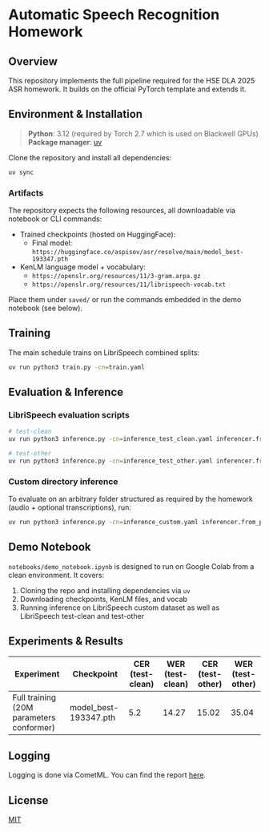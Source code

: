 # Automatic Speech Recognition Homework

## Overview

This repository implements the full pipeline required for the HSE DLA 2025 ASR homework. It builds on the official PyTorch template and extends it.

## Environment & Installation

> **Python**: 3.12 (required by Torch 2.7 which is used on Blackwell GPUs)
> **Package manager**: [uv](https://docs.astral.sh/uv/)

Clone the repository and install all dependencies:

```bash
uv sync
```

### Artifacts

The repository expects the following resources, all downloadable via notebook or CLI commands:

- Trained checkpoints (hosted on HuggingFace):
  - Final model: `https://huggingface.co/aspisov/asr/resolve/main/model_best-193347.pth`
- KenLM language model + vocabulary:
  - `https://openslr.org/resources/11/3-gram.arpa.gz`
  - `https://openslr.org/resources/11/librispeech-vocab.txt`

Place them under `saved/` or run the commands embedded in the demo notebook (see below).

## Training

The main schedule trains on LibriSpeech combined splits:

```bash
uv run python3 train.py -cn=train.yaml
```

## Evaluation & Inference

### LibriSpeech evaluation scripts


```bash
# test-clean
uv run python3 inference.py -cn=inference_test_clean.yaml inferencer.from_pretrained=path/to/checkpoint.pth

# test-other
uv run python3 inference.py -cn=inference_test_other.yaml inferencer.from_pretrained=path/to/checkpoint.pth
```

### Custom directory inference

To evaluate on an arbitrary folder structured as required by the homework (audio + optional transcriptions), run:

```bash
uv run python3 inference.py -cn=inference_custom.yaml inferencer.from_pretrained=path/to/checkpoint.pth custom_dataset.dataset_root=path/to/dataset
```

## Demo Notebook

`notebooks/demo_notebook.ipynb` is designed to run on Google Colab from a clean environment. It covers:

1. Cloning the repo and installing dependencies via `uv`
2. Downloading checkpoints, KenLM files, and vocab
3. Running inference on LibriSpeech custom dataset as well as LibriSpeech test-clean and test-other

## Experiments & Results

| Experiment | Checkpoint | CER (test-clean) | WER (test-clean) | CER (test-other) | WER (test-other) |
|------------|------------|------------|------------|------------|------------|
| Full training (20M parameters conformer) | model_best-193347.pth | 5.2 | 14.27 | 15.02 | 35.04 |

## Logging

Logging is done via CometML. You can find the report [here](https://www.comet.com/dmitriy-aspisov/pytorch-template-asr-example/view/new/panels).

## License

[MIT](./LICENSE)
